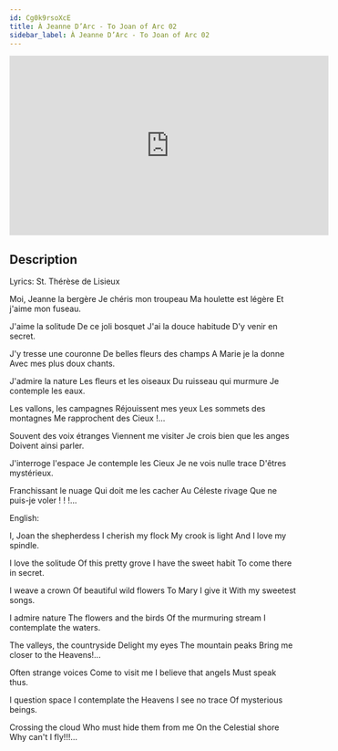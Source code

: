```yaml
---
id: Cg0k9rsoXcE
title: À Jeanne D’Arc - To Joan of Arc 02
sidebar_label: À Jeanne D’Arc - To Joan of Arc 02
---
```


<iframe
  width="560"
  height="315"
  src="https://www.youtube.com/embed/Cg0k9rsoXcE"
  title="YouTube video player"
  frameborder="0"
  allow="accelerometer; autoplay; clipboard-write; encrypted-media; gyroscope; picture-in-picture; web-share"
  referrerpolicy="strict-origin-when-cross-origin"
  allowfullscreen
></iframe>

## Description

Lyrics: St. Thérèse de Lisieux

Moi, Jeanne la bergère
Je chéris mon troupeau
Ma houlette est légère
Et j'aime mon fuseau. 

J'aime la solitude 
De ce joli bosquet 
J'ai la douce habitude 
D'y venir en secret. 

J'y tresse une couronne 
De belles fleurs des champs 
A Marie je la donne 
Avec mes plus doux chants. 

J'admire la nature
Les fleurs et les oiseaux 
Du ruisseau qui murmure
Je contemple les eaux. 

Les vallons, les campagnes 
Réjouissent mes yeux 
Les sommets des montagnes 
Me rapprochent des Cieux !... 

Souvent des voix étranges
Viennent me visiter
Je crois bien que les anges
Doivent ainsi parler. 

J'interroge l'espace 
Je contemple les Cieux 
Je ne vois nulle trace 
D'êtres mystérieux.

Franchissant le nuage
Qui doit me les cacher
Au Céleste rivage
Que ne puis-je voler ! ! !... 

English:

I, Joan the shepherdess
I cherish my flock
My crook is light
And I love my spindle.

I love the solitude
Of this pretty grove
I have the sweet habit
To come there in secret.

I weave a crown
Of beautiful wild flowers
To Mary I give it
With my sweetest songs.

I admire nature
The flowers and the birds
Of the murmuring stream
I contemplate the waters.

The valleys, the countryside
Delight my eyes
The mountain peaks
Bring me closer to the Heavens!...

Often strange voices
Come to visit me
I believe that angels
Must speak thus.

I question space
I contemplate the Heavens
I see no trace
Of mysterious beings.

Crossing the cloud
Who must hide them from me
On the Celestial shore
Why can't I fly!!!...
